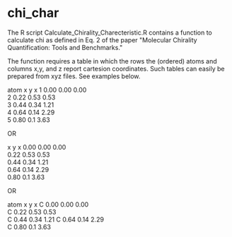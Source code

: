 # chi_char
The R script Calculate_Chirality_Charecteristic.R contains a function to calculate chi as defined in Eq. 2 of
the paper "Molecular Chirality Quantification: Tools and Benchmarks."

The function requires a table in which the rows the (ordered) atoms and columns x,y, and z report cartesion coordinates. 
Such tables can easily be prepared from xyz files. See examples below.

atom x y x
1 0.00 0.00 0.00  
2 0.22 0.53 0.53  
3 0.44 0.34 1.21  
4 0.64 0.14 2.29  
5 0.80 0.1 3.63  

OR

x y x
0.00 0.00 0.00  
0.22 0.53 0.53  
0.44 0.34 1.21  
0.64 0.14 2.29  
0.80 0.1 3.63  

OR 

atom x y x
C 0.00 0.00 0.00   
C 0.22 0.53 0.53  
C 0.44 0.34 1.21
C 0.64 0.14 2.29  
C 0.80 0.1 3.63  

